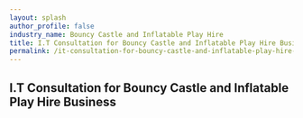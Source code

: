```yaml
---
layout: splash 
author_profile: false 
industry_name: Bouncy Castle and Inflatable Play Hire
title: I.T Consultation for Bouncy Castle and Inflatable Play Hire Business
permalink: /it-consultation-for-bouncy-castle-and-inflatable-play-hire-business
---
```


## I.T Consultation for Bouncy Castle and Inflatable Play Hire Business